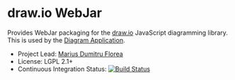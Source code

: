 # draw.io WebJar

Provides WebJar packaging for the [draw.io](https://www.draw.io) JavaScript diagramming library. This is used by the [Diagram Application](https://github.com/xwiki-contrib/application-diagram/).

* Project Lead: [Marius Dumitru Florea](http://www.xwiki.org/xwiki/bin/view/XWiki/mflorea)
* License: LGPL 2.1+
* Continuous Integration Status: [![Build Status](http://ci.xwiki.org/job/XWiki%20Contrib/job/draw.io/job/master/badge/icon)](http://ci.xwiki.org/view/Contrib/job/XWiki%20Contrib/job/draw.io/job/master/)